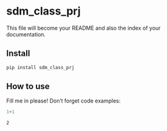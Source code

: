 # sdm_class_prj

<!-- WARNING: THIS FILE WAS AUTOGENERATED! DO NOT EDIT! -->

This file will become your README and also the index of your
documentation.

## Install

``` sh
pip install sdm_class_prj
```

## How to use

Fill me in please! Don’t forget code examples:

``` python
1+1
```

    2
